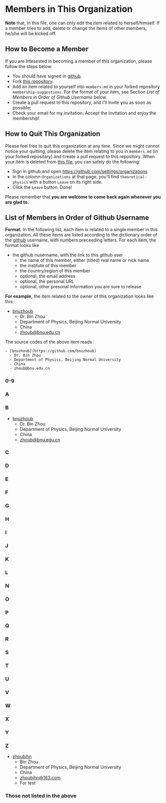 # Members in This Organization

**Note** that, in this file, one can only edit the item related to herself/himself.
If a member tries to add, delete or change the items of other members, he/she will
be kicked off.

## How to Become a Member

If you are intesested in becoming a member of this organization, please follow
the steps below.
- You should have signed in [github](https://github.com).
- Fork [this repository](https://github.com/theoretical-physics/start-here).
- Add an item related to yourself into `members.md` in your forked repository
`membership-suggestions`.  For the format of your item, see Section
*List of Members in Order of Github Username* below.
- Create a pull request to this repository, and I'll invite you as soon
as possible;
- Check your email for my invitation.  Accept the invitation and enjoy
the membership!

## How to Quit This Organization

Please feel free to quit this organization at any time.  Since we might cannot notice your quitting, please delete
the item relating to you in `members.md` (in your forked repositary) and create a pull request to this repository.
When your item is deleted from [this file](members.md), you can safely do the following:
- Sign in github and open https://github.com/settings/organizations
- In the colomn `Organizations` at that page, you'll find `theoretical-physics` with a button `Leave` on its right side.
- Click the `Leave` button.  Done!

Please remember that **you are welcome to come back again whenever you are glad to.**

## List of Members in Order of Github Username

**Format.**  In the following list, each item is related to a single member in this organization.
All these items are listed according to the dictionary order of the [github](https://github.com) username,
with numbers preceeding letters.  For each item, the format looks like
- the github nusername, with the link to this github user
  - the name of this member, either (titled) real name or nick name
  - the institute of this member
  - the country/region of this member
  - optional, the email address
  - optional, the personal URL
  - optional, other presonal information you are sure to release

**For example,** the item related to the owner of this organization looks like this:
- [bnuzhoub](https://github.com/bnuzhoub)
  - Dr. Bin Zhou
  - Department of Physics, Beijing Normal University
  - China
  - zhoub@bnu.edu.cn

The source codes of the above item reads
```
- [bnuzhoub](https://github.com/bnuzhoub)
  - Dr. Bin Zhou
  - Department of Physics, Beijing Normal University
  - China
  - zhoub@bnu.edu.cn
```

### 0-9

### A

### B

- [bnuzhoub](https://github.com/bnuzhoub)
  - Dr. Bin Zhou
  - Department of Physics, Beijing Normal University
  - China
  - zhoub@bnu.edu.cn

### C

### D

### E

### F

### G

### H

### I

### J

### K

### L

### N

### O

### P

### Q

### R

### S

### T

### U

### V

### W

### X

### Y

### Z

- [zhoubihn](https://github.com/zhoubihn)
  - Bin Zhou
  - Department of Physics, Beijing Normal University
  - China
  - zhoubihn@163.com
  - For test

### Those not listed in the above
